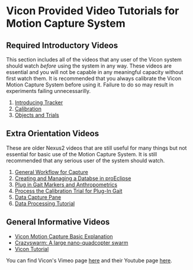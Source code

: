# Vicon Provided Video Tutorials for Motion Capture System

## Required Introductory Videos

This section includes all of the videos that any user of the Vicon system should watch _before_ using the system in any way. These videos are essential and you will not be capable in any meaningful capacity without first watch them. It is recommended that you always calibrate the Vicon Motion Capture System before using it. Failure to do so may result in experiments failing unnecessarilly. 

1. [Introducing Tracker](https://www.youtube.com/watch?v=kzUqATAVy54)
2. [Calibration](https://www.youtube.com/watch?v=tfNm0jKSwk0)
3. [Objects and Trials](https://www.youtube.com/watch?v=dGMwVMiX7-I)

## Extra Orientation Videos

These are older Nexus2 videos that are still useful for many things but not essential for basic use of the Motion Capture System. It is still recommended that any serious user of the system should watch. 

1. [General Workflow for Capture](https://www.youtube.com/watch?v=Y_O6XDTq7kk)
2. [Creating and Managing a Databse in proEclipse](https://www.youtube.com/watch?v=rZh-R7eHwcg)
3. [Plug in Gait Markers and Anthropometrics](https://www.youtube.com/watch?v=fl7CWDmIaHw)
4. [Process the Calibration Trial for Plug-In Gait](https://www.youtube.com/watch?v=ooesFPKgN6Q)
5. [Data Capture Pane](https://www.youtube.com/watch?v=en-IAXYrDTQ)
6. [Data Processing Tutorial](https://www.youtube.com/watch?v=Ee_k2D8o978)

## General Informative Videos

* [Vicon Motion Capture Basic Explanation](https://www.youtube.com/watch?v=qgS1pwsHQIA)
* [Crazyswarm: A large nano-quadcopter swarm](https://www.youtube.com/watch?v=ezTayb76x9U)
* [Vicon Tutorial](https://www.youtube.com/watch?v=uP22BfjDflQ)

You can find Vicon's Vimeo page [here](https://vimeo.com/vicon) and their Youtube page [here](https://www.youtube.com/channel/UCMJ8Y90iMhuBUlTb09LhAFw).
